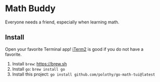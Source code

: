 # Math Buddy

Everyone needs a friend, especially when learning math.

## Install

Open your favorite Terminal app! [iTerm2](https://iterm2.com) is good if you do not have a favorite.

1. Install `brew`: https://brew.sh
2. Install `go`: `brew install go`
3. Install this project: `go install github.com/polothy/go-math-tui@latest`
